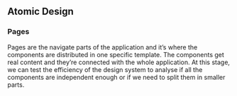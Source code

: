 ## Atomic Design

### Pages

Pages are the navigate parts of the application and it’s where the components are distributed in one specific template. The components get real content and they’re connected with the whole application. At this stage, we can test the efficiency of the design system to analyse if all the components are independent enough or if we need to split them in smaller parts.